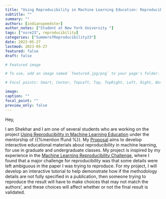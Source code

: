 ```yaml
---
title: "Using Reproducibility in Machine Learning Education: Reproducibility with Incomplete Methodology Descriptions"
subtitle: ""
summary: ""
authors: [indianspeedster]
author_notes: ["Student at New York University "]
tags: ["osre23", reproducibility]
categories: ["SummerofReproducibility23"]
date: 2023-05-27
lastmod: 2023-05-27
featured: false
draft: false

# Featured image

# To use, add an image named `featured.jpg/png` to your page's folder.

# Focal points: Smart, Center, TopLeft, Top, TopRight, Left, Right, BottomLeft, Bottom, BottomRight.

image:
caption: ""
focal_point: ""
preview_only: false
---
```


Hey,

I am Shekhar and I am one of several students who are working on the project [Using Reproducibility in Machine Learning Education](/project/osre23/nyu/eduml) under the mentorship of {{%mention ffund %}}. My [Proposal](https://drive.google.com/file/d/1rCzLGIJ8HYCVjY_MfndgrQjAQa2SQbqZ/view?usp=sharing) aims to develop interactive educational materials about reproducibility in machine learning, for use in graduate and undergraduate classes. My project is inspired by my experience in the [Machine Learning Reproducibility Challenge](https://paperswithcode.com/rc2022), where I found that a major challenge for reproducibility was that some details were left ambiguous in the paper I was trying to reproduce. For my project, I will develop an interactive tutorial to help demonstrate how if the methodology details are not fully specified in a publication, then someone trying to reproduce the result will have to make choices that may not match the authors’, and these choices will affect whether or not the final result is validated. 


